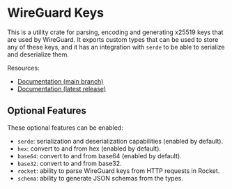 # WireGuard Keys

This is a utility crate for parsing, encoding and generating x25519 keys that are used by WireGuard.
It exports custom types that can be used to store any of these keys, and it has an integration with
`serde` to be able to serialize and deserialize them.

Resources:
- [Documentation (main branch)][rustdoc]
- [Documentation (latest release)][docs]

## Optional Features

These optional features can be enabled:

- `serde`: serialization and deserialization capabilities (enabled by default).
- `hex`: convert to and from hex (enabled by default).
- `base64`: convert to and from base64 (enabled by default).
- `base32`: convert to and from base32.
- `rocket`: ability to parse WireGuard keys from HTTP requests in Rocket.
- `schema`: ability to generate JSON schemas from the types.

[rustdoc]: https://fractalnetworks.gitlab.io/wireguard-keys/doc/wireguard_keys
[docs]: https://docs.rs
